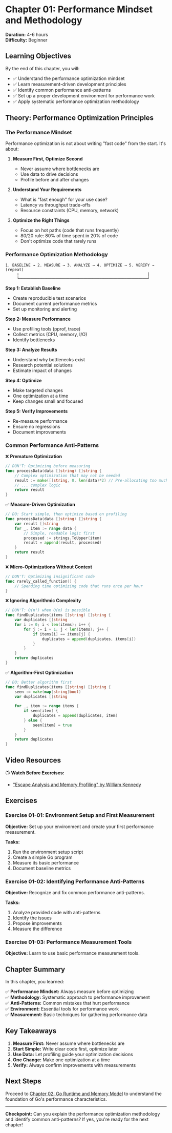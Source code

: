 # Chapter 01: Performance Mindset and Methodology

**Duration:** 4-6 hours  
**Difficulty:** Beginner

## Learning Objectives

By the end of this chapter, you will:
- ✅ Understand the performance optimization mindset
- ✅ Learn measurement-driven development principles
- ✅ Identify common performance anti-patterns
- ✅ Set up a proper development environment for performance work
- ✅ Apply systematic performance optimization methodology

## Theory: Performance Optimization Principles

### The Performance Mindset

Performance optimization is not about writing "fast code" from the start. It's about:

1. **Measure First, Optimize Second**
   - Never assume where bottlenecks are
   - Use data to drive decisions
   - Profile before and after changes

2. **Understand Your Requirements**
   - What is "fast enough" for your use case?
   - Latency vs throughput trade-offs
   - Resource constraints (CPU, memory, network)

3. **Optimize the Right Things**
   - Focus on hot paths (code that runs frequently)
   - 80/20 rule: 80% of time spent in 20% of code
   - Don't optimize code that rarely runs

### Performance Optimization Methodology

```
1. BASELINE → 2. MEASURE → 3. ANALYZE → 4. OPTIMIZE → 5. VERIFY → (repeat)
     ↑                                                        |
     └────────────────────────────────────────────────────────┘
```

**Step 1: Establish Baseline**
- Create reproducible test scenarios
- Document current performance metrics
- Set up monitoring and alerting

**Step 2: Measure Performance**
- Use profiling tools (pprof, trace)
- Collect metrics (CPU, memory, I/O)
- Identify bottlenecks

**Step 3: Analyze Results**
- Understand why bottlenecks exist
- Research potential solutions
- Estimate impact of changes

**Step 4: Optimize**
- Make targeted changes
- One optimization at a time
- Keep changes small and focused

**Step 5: Verify Improvements**
- Re-measure performance
- Ensure no regressions
- Document improvements

### Common Performance Anti-Patterns

❌ **Premature Optimization**
```go
// DON'T: Optimizing before measuring
func processData(data []string) []string {
    // Complex optimization that may not be needed
    result := make([]string, 0, len(data)*2) // Pre-allocating too much
    // ... complex logic
    return result
}
```

✅ **Measure-Driven Optimization**
```go
// DO: Start simple, then optimize based on profiling
func processData(data []string) []string {
    var result []string
    for _, item := range data {
        // Simple, readable logic first
        processed := strings.ToUpper(item)
        result = append(result, processed)
    }
    return result
}
```

❌ **Micro-Optimizations Without Context**
```go
// DON'T: Optimizing insignificant code
func rarely_called_function() {
    // Spending time optimizing code that runs once per hour
}
```

❌ **Ignoring Algorithmic Complexity**
```go
// DON'T: O(n²) when O(n) is possible
func findDuplicates(items []string) []string {
    var duplicates []string
    for i := 0; i < len(items); i++ {
        for j := i + 1; j < len(items); j++ {
            if items[i] == items[j] {
                duplicates = append(duplicates, items[i])
            }
        }
    }
    return duplicates
}
```

✅ **Algorithm-First Optimization**
```go
// DO: Better algorithm first
func findDuplicates(items []string) []string {
    seen := make(map[string]bool)
    var duplicates []string
    
    for _, item := range items {
        if seen[item] {
            duplicates = append(duplicates, item)
        } else {
            seen[item] = true
        }
    }
    return duplicates
}
```

## Video Resources

📺 **Watch Before Exercises:**

- ["Escape Analysis and Memory Profiling" by William Kennedy](https://www.youtube.com/watch?v=2557w0qsDV0)

## Exercises

### Exercise 01-01: Environment Setup and First Measurement

**Objective:** Set up your environment and create your first performance measurement.

**Tasks:**
1. Run the environment setup script
2. Create a simple Go program
3. Measure its basic performance
4. Document baseline metrics

### Exercise 01-02: Identifying Performance Anti-Patterns

**Objective:** Recognize and fix common performance anti-patterns.

**Tasks:**
1. Analyze provided code with anti-patterns
2. Identify the issues
3. Propose improvements
4. Measure the difference

### Exercise 01-03: Performance Measurement Tools

**Objective:** Learn to use basic performance measurement tools.

## Chapter Summary

In this chapter, you learned:

✅ **Performance Mindset:** Always measure before optimizing  
✅ **Methodology:** Systematic approach to performance improvement  
✅ **Anti-Patterns:** Common mistakes that hurt performance  
✅ **Environment:** Essential tools for performance work  
✅ **Measurement:** Basic techniques for gathering performance data  

## Key Takeaways

1. **Measure First:** Never assume where bottlenecks are
2. **Start Simple:** Write clear code first, optimize later
3. **Use Data:** Let profiling guide your optimization decisions
4. **One Change:** Make one optimization at a time
5. **Verify:** Always confirm improvements with measurements

## Next Steps

Proceed to [Chapter 02: Go Runtime and Memory Model](../02-go-runtime-memory/) to understand the foundation of Go's performance characteristics.

---

**Checkpoint:** Can you explain the performance optimization methodology and identify common anti-patterns? If yes, you're ready for the next chapter!
